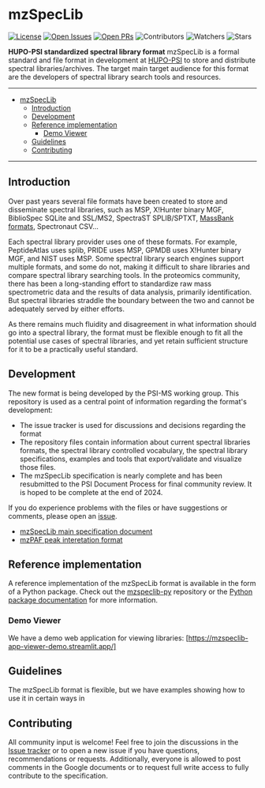 # mzSpecLib

[![License](https://flat.badgen.net/github/license/HUPO-PSI/mzSpecLib)](https://github.com/HUPO-PSI/SpectralLibraryFormat/blob/master/LICENSE)
[![Open Issues](https://flat.badgen.net/github/open-issues/HUPO-PSI/mzSpecLib)](https://github.com/HUPO-PSI/SpectralLibraryFormat/issues)
[![Open PRs](https://flat.badgen.net/github/open-prs/HUPO-PSI/mzSpecLib)](https://github.com/HUPO-PSI/SpectralLibraryFormat/pulls)
![Contributors](https://flat.badgen.net/github/contributors/HUPO-PSI/mzSpecLib)
![Watchers](https://flat.badgen.net/github/watchers/HUPO-PSI/mzSpecLib)
![Stars](https://flat.badgen.net/github/stars/HUPO-PSI/mzSpecLib)

**HUPO-PSI standardized spectral library format**
mzSpecLib is a formal standard and file format in development at
[HUPO-PSI](http://www.psidev.info/) to store and distribute
spectral libraries/archives. The target main target audience for this format are
the developers of spectral library search tools and resources.

---

- [mzSpecLib](#mzspeclib)
  - [Introduction](#introduction)
  - [Development](#development)
  - [Reference implementation](#reference-implementation)
    - [Demo Viewer](#demo-viewer)
  - [Guidelines](#guidelines)
  - [Contributing](#contributing)

---

## Introduction

Over past years several file formats have been created to store and disseminate
spectral libraries, such as MSP, X!Hunter binary MGF, BiblioSpec SQLite and
SSL/MS2, SpectraST SPLIB/SPTXT,
[MassBank formats](https://github.com/HUPO-PSI/SpectralLibraryFormat/blob/master/legacy-formats/MassBank.md),
Spectronaut CSV...

Each spectral library provider uses one of these formats. For example,
PeptideAtlas uses splib, PRIDE uses MSP, GPMDB  uses X!Hunter binary MGF, and NIST
uses MSP. Some spectral library search engines support multiple formats, and some
do not, making it difficult to share libraries and compare spectral library
searching tools. In the proteomics community, there has been a long-standing
effort to standardize raw mass spectrometric data and the results of data
analysis, primarily identification. But spectral libraries straddle the boundary
between the two and cannot be adequately served by either efforts.

As there remains much fluidity and disagreement in what information should go
into a spectral library, the format must be flexible enough to fit all the
potential use cases of spectral libraries, and yet retain sufficient structure
for it to be a practically useful standard.


## Development

The new format is being developed by the PSI-MS working group. This repository
is used as a central point of information regarding the format's development:
- The issue tracker is used for discussions and decisions regarding the format
- The repository files contain information about current spectral libraries
  formats, the spectral library controlled vocabulary, the spectral library
  specifications, examples and tools that export/validate and visualize those
  files.
- The mzSpecLib specification is nearly complete and has been resubmitted to the PSI Document Process for final community review. It is hoped to be complete at the end of 2024.

If you do experience problems with the files or have suggestions or comments, please open an [issue](https://github.com/HUPO-PSI/mzSpecLib/issues).

- [mzSpecLib main specification document](https://github.com/HUPO-PSI/mzSpecLib/blob/master/specification/mzSpecLib_specification_v1.0_draft09.docx)
- [mzPAF peak interetation format](https://psidev.info/mzPAF)


## Reference implementation

A reference implementation of the mzSpecLib format is available in the form of a Python package.
Check out the [mzspeclib-py](https://github.com/HUPO-PSI/mzspeclib-py) repository or the
[Python package documentation](https://mzspeclib.readthedocs.io/) for more information.

### Demo Viewer

We have a demo web application for viewing libraries: [https://mzspeclib-app-viewer-demo.streamlit.app/]

## Guidelines

The mzSpecLib format is flexible, but we have examples showing how to use it in certain ways in

## Contributing

All community input is welcome! Feel free to join the discussions in the [Issue
tracker](https://github.com/HUPO-PSI/SpectralLibraryFormat/issues) or to open a
new issue if you have questions, recommendations or requests. Additionally,
everyone is allowed to post comments in the Google documents or to request full
write access to fully contribute to the specification.
